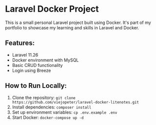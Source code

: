 # Laravel Docker Project

This is a small personal Laravel project built using Docker. It's part of my portfolio to showcase my learning and skills in Laravel and Docker.

## Features:
- Laravel 11.26
- Docker environment with MySQL
- Basic CRUD functionality
- Login using Breeze

## How to Run Locally:
1. Clone the repository: `git clone https://github.com/viejopeter/laravel-docker-litenotes.git`
2. Install dependencies: `composer install`
3. Set up environment variables: `cp .env.example .env`
4. Start Docker: `docker-compose up -d`
